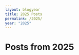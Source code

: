```yaml
---
layout: blogyear
title: 2025 Posts
permalink: /2025/
year: "2025"
---
```

<h1>Posts from 2025</h1>
